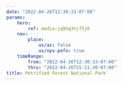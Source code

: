 ```yaml
---
date: "2022-04-26T12:30:33-07:00"
params:
    hero:
        ref: media-jq9bq3hjf5j0
    nav:
        place:
            us/az: false
            us/nps-pefo: true
    timeRange:
        from: "2022-04-26T12:30:33-07:00"
        thru: "2022-04-26T15:11:30-07:00"
title: Petrified Forest National Park
---
```

